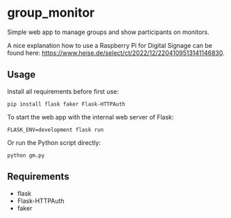 # group_monitor
Simple web app to manage groups and show participants on monitors.

A nice explanation how to use a Raspberry Pi for Digital Signage can be found here: https://www.heise.de/select/ct/2022/12/2204109513141146830.

## Usage
Install all requirements before first use:

    pip install flask faker Flask-HTTPAuth

To start the web app with the internal web server of Flask:

    FLASK_ENV=development flask run

Or run the Python script directly:

    python gm.py

## Requirements
* flask
* Flask-HTTPAuth
* faker
